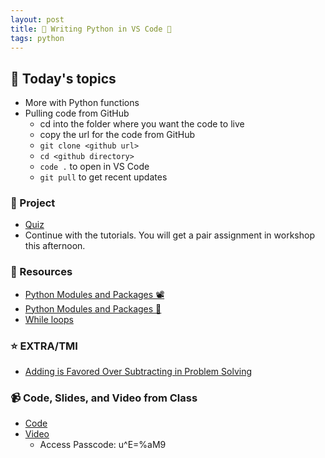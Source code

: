 ```yaml
---
layout: post
title: 🐍 Writing Python in VS Code 🐍
tags: python
---
```


## 📅 Today's topics

- More with Python functions
- Pulling code from GitHub
    - cd into the folder where you want the code to live
    - copy the url for the code from GitHub
    - `git clone <github url>`
    - `cd <github directory>`
    - `code .` to open in VS Code
    - `git pull` to get recent updates

### 🎯 Project

- [Quiz](https://forms.gle/mZ223aNTTgsxs3oJ9)
- Continue with the tutorials. You will get a pair assignment in workshop this afternoon.


### 🔖 Resources

* [Python Modules and Packages 📽](https://www.youtube.com/watch?v=S320N3sxinE)
* [Python Modules and Packages 📰](https://realpython.com/python-modules-packages/)
* [While loops](https://realpython.com/python-while-loop/)

### ⭐️ EXTRA/TMI
* [Adding is Favored Over Subtracting in Problem Solving](https://www.nature.com/articles/d41586-021-00592-0)

### 📹 Code, Slides, and Video from Class

* [Code](https://github.com/momentum-pt-team-1/examples/blob/main/card_game.py)
* [Video](https://us02web.zoom.us/rec/share/fy52iTaLwWaNgBG-6OQS1mnEnen5mKXXz5Tx67NkqDokQwZKZYWQtIEHffsnT9_6.A8Dw_m8MEzJdpb-d)
    - Access Passcode: u^E=%aM9

